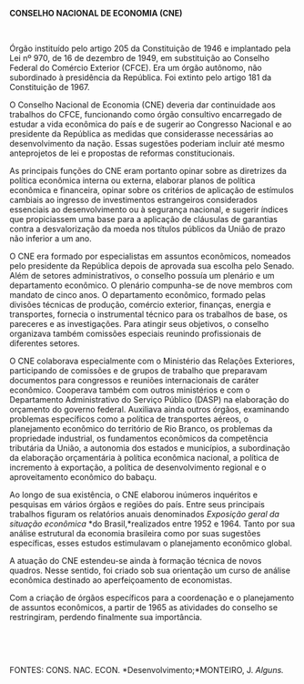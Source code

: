 **CONSELHO NACIONAL DE ECONOMIA (CNE)**

 

Órgão instituído pelo artigo 205 da Constituição de 1946 e implantado
pela Lei nº 970, de 16 de dezembro de 1949, em substituição ao Conselho
Federal do Comércio Exterior (CFCE). Era um órgão autônomo, não
subordinado à presidência da República. Foi extinto pelo artigo 181 da
Constituição de 1967.

O Conselho Nacional de Economia (CNE) deveria dar continuidade aos
trabalhos do CFCE, funcionando como órgão consultivo encarregado de
estudar a vida econômica do país e de sugerir ao Congresso Nacional e ao
presidente da República as medidas que considerasse necessárias ao
desenvolvimento da nação. Essas sugestões poderiam incluir até mesmo
anteprojetos de lei e propostas de reformas constitucionais.

As principais funções do CNE eram portanto opinar sobre as diretrizes da
política econômica interna ou externa, elaborar planos de política
econômica e financeira, opinar sobre os critérios de aplicação de
estímulos cambiais ao ingresso de investimentos estrangeiros
considerados essenciais ao desenvolvimento ou à segurança nacional, e
sugerir índices que propiciassem uma base para a aplicação de cláusulas
de garantias contra a desvalorização da moeda nos títulos públicos da
União de prazo não inferior a um ano.

O CNE era formado por especialistas em assuntos econômicos, nomeados
pelo presidente da República depois de aprovada sua escolha pelo Senado.
Além de setores administrativos, o conselho possuía um plenário e um
departamento econômico. O plenário compunha-se de nove membros com
mandato de cinco anos. O departamento econômico, formado pelas divisões
técnicas de produção, comércio exterior, finanças, energia e
transportes, fornecia o instrumental técnico para os trabalhos de base,
os pareceres e as investigações. Para atingir seus objetivos, o conselho
organizava também comissões especiais reunindo profissionais de
diferentes setores.

O CNE colaborava especialmente com o Ministério das Relações Exteriores,
participando de comissões e de grupos de trabalho que preparavam
documentos para congressos e reuniões internacionais de caráter
econômico. Cooperava também com outros ministérios e com o Departamento
Administrativo do Serviço Público (DASP) na elaboração do orçamento do
governo federal. Auxiliava ainda outros órgãos, examinando problemas
específicos como a política de transportes aéreos, o planejamento
econômico do território de Rio Branco, os problemas da propriedade
industrial, os fundamentos econômicos da competência tributária da
União, a autonomia dos estados e municípios, a subordinação da
elaboração orçamentária à política econômica nacional, a política de
incremento à exportação, a política de desenvolvimento regional e o
aproveitamento econômico do babaçu.

Ao longo de sua existência, o CNE elaborou inúmeros inquéritos e
pesquisas em vários órgãos e regiões do país. Entre seus principais
trabalhos figuram os relatórios anuais denominados *Exposição geral da
situação econômica* *do Brasil,*realizados entre 1952 e 1964. Tanto por
sua análise estrutural da economia brasileira como por suas sugestões
específicas, esses estudos estimulavam o planejamento econômico global.

A atuação do CNE estendeu-se ainda à formação técnica de novos quadros.
Nesse sentido, foi criado sob sua orientação um curso de análise
econômica destinado ao aperfeiçoamento de economistas.

Com a criação de órgãos específicos para a coordenação e o planejamento
de assuntos econômicos, a partir de 1965 as atividades do conselho se
restringiram, perdendo finalmente sua importância.

 

 

FONTES: CONS. NAC. ECON. *Desenvolvimento;*MONTEIRO, J. *Alguns.*

 
